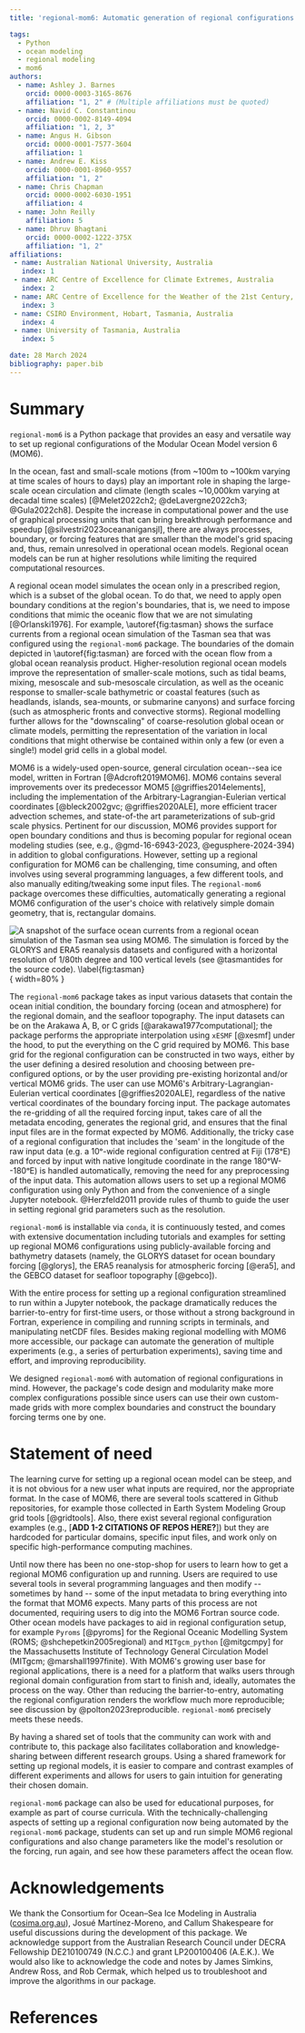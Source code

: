 ```yaml
---
title: 'regional-mom6: Automatic generation of regional configurations for the Modular Ocean Model v6 in Python'

tags:
  - Python
  - ocean modeling
  - regional modeling
  - mom6
authors:
  - name: Ashley J. Barnes
    orcid: 0000-0003-3165-8676
    affiliation: "1, 2" # (Multiple affiliations must be quoted)
  - name: Navid C. Constantinou
    orcid: 0000-0002-8149-4094
    affiliation: "1, 2, 3"
  - name: Angus H. Gibson
    orcid: 0000-0001-7577-3604
    affiliation: 1
  - name: Andrew E. Kiss
    orcid: 0000-0001-8960-9557
    affiliation: "1, 2"
  - name: Chris Chapman
    orcid: 0000-0002-6030-1951
    affiliation: 4
  - name: John Reilly
    affiliation: 5
  - name: Dhruv Bhagtani
    orcid: 0000-0002-1222-375X
    affiliation: "1, 2"
affiliations:
 - name: Australian National University, Australia
   index: 1
 - name: ARC Centre of Excellence for Climate Extremes, Australia
   index: 2
 - name: ARC Centre of Excellence for the Weather of the 21st Century, Australia
   index: 3
 - name: CSIRO Environment, Hobart, Tasmania, Australia
   index: 4
 - name: University of Tasmania, Australia
   index: 5

date: 28 March 2024
bibliography: paper.bib
---
```



# Summary

`regional-mom6` is a Python package that provides an easy and versatile way to set up regional configurations of the Modular Ocean Model version 6 (MOM6).

In the ocean, fast and small-scale motions (from ~100m to ~100km varying at time scales of hours to days) play an important role in shaping the large-scale ocean circulation and climate (length scales ~10,000km varying at decadal time scales) [@Melet2022ch2; @deLavergne2022ch3; @Gula2022ch8].
Despite the increase in computational power and the use of graphical processing units that can bring breakthrough performance and speedup [@silvestri2023oceananigansjl], there are always processes, boundary, or forcing features that are smaller than the model's grid spacing and, thus, remain unresolved in operational ocean models.
Regional ocean models can be run at higher resolutions while limiting the required computational resources.

A regional ocean model simulates the ocean only in a prescribed region, which is a subset of the global ocean.
To do that, we need to apply open boundary conditions at the region's boundaries, that is, we need to impose conditions that mimic the oceanic flow that we are not simulating [@Orlanski1976].
For example, \autoref{fig:tasman} shows the surface currents from a regional ocean simulation of the Tasman sea that was configured using the `regional-mom6` package.
The boundaries of the domain depicted in \autoref{fig:tasman} are forced with the ocean flow from a global ocean reanalysis product.
Higher-resolution regional ocean models improve the representation of smaller-scale motions, such as tidal beams, mixing, mesoscale and sub-mesoscale circulation, as well as the oceanic response to smaller-scale bathymetric or coastal features (such as headlands, islands, sea-mounts, or submarine canyons) and surface forcing (such as atmospheric fronts and convective storms).
Regional modelling further allows for the "downscaling" of coarse-resolution global ocean or climate models, permitting the representation of the variation in local conditions that might otherwise be contained within only a few (or even a single!) model grid cells in a global model.

MOM6 is a widely-used open-source, general circulation ocean--sea ice model, written in Fortran [@Adcroft2019MOM6].
MOM6 contains several improvements over its predecessor MOM5 [@griffies2014elements], including the implementation of the Arbitrary-Lagrangian-Eulerian vertical coordinates [@bleck2002gvc; @griffies2020ALE], more efficient tracer advection schemes, and state-of-the art parameterizations of sub-grid scale physics.
Pertinent for our discussion, MOM6 provides support for open boundary conditions and thus is becoming popular for regional ocean modeling studies (see, e.g., @gmd-16-6943-2023, @egusphere-2024-394) in addition to global configurations.
However, setting up a regional configuration for MOM6 can be challenging, time consuming, and often involves using several programming languages, a few different tools, and also manually editing/tweaking some input files.
The `regional-mom6` package overcomes these difficulties, automatically generating a regional MOM6 configuration of the user's choice with relatively simple domain geometry, that is, rectangular domains.

![A snapshot of the surface ocean currents from a regional ocean simulation of the Tasman sea using MOM6. The simulation is forced by the GLORYS and ERA5 reanalysis datasets and configured with a horizontal resolution of 1/80th degree and 100 vertical levels (see @tasmantides for the source code). \label{fig:tasman}](tasman_speed.png){ width=80% }

The `regional-mom6` package takes as input various datasets that contain the ocean initial condition, the boundary forcing (ocean and atmosphere) for the regional domain, and the seafloor topography.
The input datasets can be on the Arakawa A, B, or C grids [@arakawa1977computational]; the package performs the appropriate interpolation using `xESMF` [@xesmf] under the hood, to put the everything on the C grid required by MOM6.
This base grid for the regional configuration can be constructed in two ways,
either by the user defining a desired resolution and choosing between pre-configured options,
or by the user providing pre-existing horizontal and/or vertical MOM6 grids.
The user can use MOM6's Arbitrary-Lagrangian-Eulerian vertical coordinates [@griffies2020ALE], regardless of the native vertical coordinates of the boundary forcing input.
The package automates the re-gridding of all the required forcing input, takes care of all the metadata encoding, generates the regional grid, and ensures that the final input files are in the format expected by MOM6.
Additionally, the tricky case of a regional configuration that includes the 'seam' in the longitude of the raw input data (e.g. a 10ᵒ-wide regional configuration centred at Fiji (178ᵒE) and forced by input with native longitude coordinate in the range 180ᵒW--180ᵒE) is handled automatically, removing the need for any preprocessing of the input data.
This automation allows users to set up a regional MOM6 configuration using only Python and from the convenience of a single Jupyter notebook.
@Herzfeld2011 provide rules of thumb to guide the user in setting regional grid parameters such as the resolution.


`regional-mom6` is installable via `conda`, it is continuously tested, and comes with extensive documentation including tutorials and examples for setting up regional MOM6 configurations using publicly-available forcing and bathymetry datasets (namely, the GLORYS dataset for ocean boundary forcing [@glorys], the ERA5 reanalysis for atmospheric forcing [@era5], and the GEBCO dataset for seafloor topography [@gebco]).

With the entire process for setting up a regional configuration streamlined to run within a Jupyter notebook, the package dramatically reduces the barrier-to-entry for first-time users, or those without a strong background in Fortran, experience in compiling and running scripts in terminals, and manipulating netCDF files.
Besides making regional modelling with MOM6 more accessible, our package can automate the generation of multiple experiments (e.g., a series of perturbation experiments), saving time and effort, and improving reproducibility. 

We designed `regional-mom6` with automation of regional configurations in mind.
However, the package's code design and modularity make more complex configurations possible since users can use their own custom-made grids with more complex boundaries and construct the boundary forcing terms one by one.


# Statement of need

The learning curve for setting up a regional ocean model can be steep, and it is not obvious for a new user what inputs are required, nor the appropriate format.
In the case of MOM6, there are several tools scattered in Github repositories, for example those collected in Earth System Modeling Group grid tools [@gridtools].
Also, there exist several regional configuration examples (e.g., [**ADD 1-2 CITATIONS OF REPOS HERE?**]) but they are hardcoded for particular domains, specific input files, and work only on specific high-performance computing machines.

Until now there has been no one-stop-shop for users to learn how to get a regional MOM6 configuration up and running.
Users are required to use several tools in several programming languages and then modify -- sometimes by hand -- some of the input metadata to bring everything into the format that MOM6 expects.
Many parts of this process are not documented, requiring users to dig into the MOM6 Fortran source code.
Other ocean models have packages to aid in regional configuration setup, for example `Pyroms` [@pyroms] for the Regional Oceanic Modelling System (ROMS; @shchepetkin2005regional) and `MITgcm_python` [@mitgcmpy] for the Massachusetts Institute of Technology General Circulation Model (MITgcm; @marshall1997finite).
With MOM6's growing user base for regional applications, there is a need for a platform that walks users through regional domain configuration from start to finish and, ideally, automates the process on the way.
Other than reducing the barrier-to-entry, automating the regional configuration renders the workflow much more reproducible; see discussion by @polton2023reproducible.
`regional-mom6` precisely meets these needs.

By having a shared set of tools that the community can work with and contribute to, this package also facilitates collaboration and knowledge-sharing between different research groups.
Using a shared framework for setting up regional models, it is easier to compare and contrast examples of different experiments and allows for users to gain intuition for generating their chosen domain.

`regional-mom6` package can also be used for educational purposes, for example as part of course curricula.
With the technically-challenging aspects of setting up a regional configuration now being automated by the `regional-mom6` package, students can set up and run simple MOM6 regional configurations and also change parameters like the model's resolution or the forcing, run again, and see how these parameters affect the ocean flow.

# Acknowledgements

We thank the Consortium for Ocean–Sea Ice Modeling in Australia ([cosima.org.au](https://cosima.org.au)), Josué Martínez-Moreno, and Callum Shakespeare for useful discussions during the development of this package.
We acknowledge support from the Australian Research Council under DECRA Fellowship DE210100749 (N.C.C.) and grant LP200100406 (A.E.K.).
We would also like to acknowledge the code and notes by James Simkins, Andrew Ross, and Rob Cermak, which helped us to troubleshoot and improve the algorithms in our package.

# References
